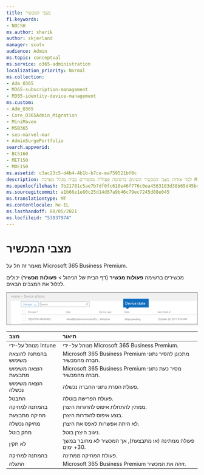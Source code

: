 ```yaml
---
title: מצבי המכשיר
f1.keywords:
- NOCSH
ms.author: sharik
author: skjerland
manager: scotv
audience: Admin
ms.topic: conceptual
ms.service: o365-administration
localization_priority: Normal
ms.collection:
- Adm_O365
- M365-subscription-management
- M365-identity-device-management
ms.custom:
- Adm_O365
- Core_O365Admin_Migration
- MiniMaven
- MSB365
- seo-marvel-mar
- AdminSurgePortfolio
search.appverid:
- BCS160
- MET150
- MOE150
ms.assetid: c3ac23c5-d4b4-4b1b-b7ce-ea759521bf8c
description: למד אודות מצבי המכשיר השונים ברשימה פעולות מכשירים בבית מנהל מערכת Microsoft 365 לעסקים.
ms.openlocfilehash: 7b21781c5ae7b7df0fc610e46f776c0ea4563103d38b65d45b437c951426ea5b
ms.sourcegitcommit: a1b66e1e80c25d14d67a9b46c79ec7245d88e045
ms.translationtype: MT
ms.contentlocale: he-IL
ms.lasthandoff: 08/05/2021
ms.locfileid: "53837974"
---
```

# <a name="device-states"></a>מצבי המכשיר

מאמר זה חל על Microsoft 365 Business Premium.

מכשירים ברשימה **פעולות מכשיר** (דף הבית של הניהול \> **פעולות מכשיר**) יכולים לכלול את המצבים הבאים.
  
![In the Device actions list, you can see the Devices states.](../media/a621c47e-45d9-4e1a-beb9-c03254d40c1d.png)
  
|**מצב**|**תיאור**|
|:-----|:-----|
|מנוהל על-ידי Intune  <br/> |מנוהל על-ידי Microsoft 365 Business Premium.  <br/> |
|בהמתנה להוצאה משימוש  <br/> |Microsoft 365 Business Premium מתכונן להסיר נתוני חברה מהמכשיר.  <br/> |
|הוצאה משימוש מתבצעת  <br/> |Microsoft 365 Business Premium מסיר כעת נתוני חברה מהמכשיר.  <br/> |
|הוצאה משימוש נכשלה  <br/> | פעולת הסרת נתוני החברה נכשלה.  <br/> |
|התבטל  <br/> |פעולת הפרישה בוטלה.  <br/> |
|בהמתנה למחיקה  <br/> |ממתין להתחלת איפוס להדגרות היצרן.  <br/> |
|מחיקה מתבצעת  <br/> |בוצע איפוס להגדרות היצרן.  <br/> |
|מחיקה נכשלה  <br/> |לא היתה אפשרות לאפס את היצרן.  <br/> |
|מחק בוטל  <br/> |ניגוב היצרן בוטל.  <br/> |
|לא תקין  <br/> |פעולה ממתינה (או מתבצעת), אך המכשיר לא מחובר במשך 30+ ימים.  <br/> |
|בהמתנה למחיקה  <br/> |פעולת המחיקה ממתינה.  <br/> |
|התגלה  <br/> |Microsoft 365 Business Premium זיהה את המכשיר.  <br/> |
   
